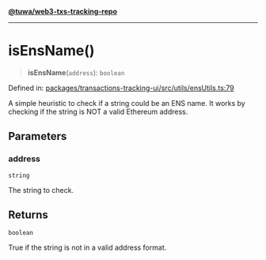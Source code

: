 [**@tuwa/web3-txs-tracking-repo**](../../../README.md)

***

# isEnsName()

> **isEnsName**(`address`): `boolean`

Defined in: [packages/transactions-tracking-ui/src/utils/ensUtils.ts:79](https://github.com/TuwaIO/web3-transactions-tracking/blob/a5b6681b81f2ac2ebab5a209571fc0fd463f436b/packages/transactions-tracking-ui/src/utils/ensUtils.ts#L79)

A simple heuristic to check if a string could be an ENS name.
It works by checking if the string is NOT a valid Ethereum address.

## Parameters

### address

`string`

The string to check.

## Returns

`boolean`

True if the string is not in a valid address format.
